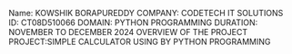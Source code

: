 Name: KOWSHIK BORAPUREDDY 
COMPANY: CODETECH IT SOLUTIONS 
ID: CT08D510066 
DOMAIN: PYTHON PROGRAMMING 
DURATION: NOVEMBER TO DECEMBER 2024 OVERVIEW OF THE PROJECT 
PROJECT:SIMPLE CALCULATOR USING BY PYTHON PROGRAMMING

